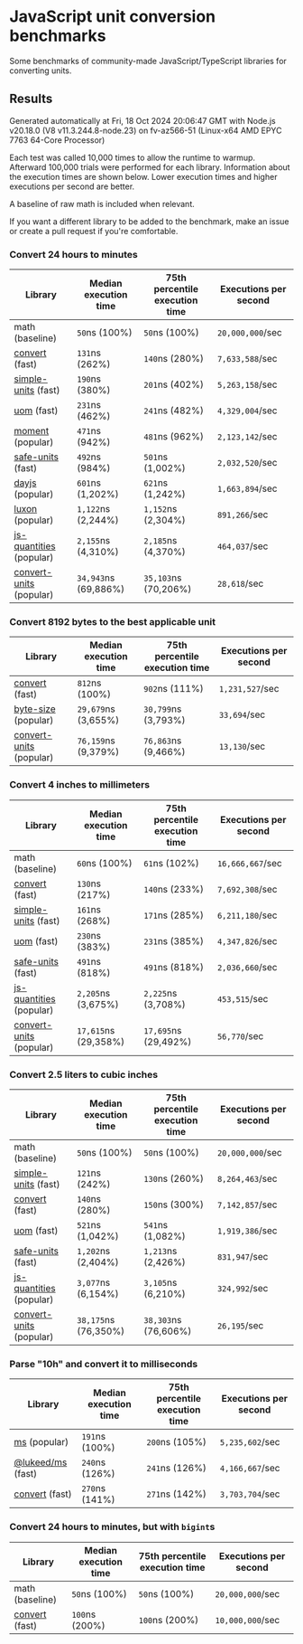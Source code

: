 # JavaScript unit conversion benchmarks

Some benchmarks of community-made JavaScript/TypeScript libraries for converting units.

## Results

<!-- beginblock(results) -->

Generated automatically at Fri, 18 Oct 2024 20:06:47 GMT with Node.js v20.18.0 (V8 v11.3.244.8-node.23) on fv-az566-51 (Linux-x64 AMD EPYC 7763 64-Core Processor)

Each test was called 10,000 times to allow the runtime to warmup.
Afterward 100,000 trials were performed for each library.
Information about the execution times are shown below.
Lower execution times and higher executions per second are better.

A baseline of raw math is included when relevant.

If you want a different library to be added to the benchmark, make an issue or create a pull request if you're comfortable.

### Convert 24 hours to minutes

| Library                                                            | Median execution time | 75th percentile execution time | Executions per second |
| ------------------------------------------------------------------ | --------------------- | ------------------------------ | --------------------- |
| math (baseline)                                                    | `50`ns (100%)         | `50`ns (100%)                  | `20,000,000`/sec      |
| [convert](https://npmjs.com/package/convert) (fast)                | `131`ns (262%)        | `140`ns (280%)                 | `7,633,588`/sec       |
| [simple-units](https://npmjs.com/package/simple-units) (fast)      | `190`ns (380%)        | `201`ns (402%)                 | `5,263,158`/sec       |
| [uom](https://npmjs.com/package/uom) (fast)                        | `231`ns (462%)        | `241`ns (482%)                 | `4,329,004`/sec       |
| [moment](https://npmjs.com/package/moment) (popular)               | `471`ns (942%)        | `481`ns (962%)                 | `2,123,142`/sec       |
| [safe-units](https://npmjs.com/package/safe-units) (fast)          | `492`ns (984%)        | `501`ns (1,002%)               | `2,032,520`/sec       |
| [dayjs](https://npmjs.com/package/dayjs) (popular)                 | `601`ns (1,202%)      | `621`ns (1,242%)               | `1,663,894`/sec       |
| [luxon](https://npmjs.com/package/luxon) (popular)                 | `1,122`ns (2,244%)    | `1,152`ns (2,304%)             | `891,266`/sec         |
| [js-quantities](https://npmjs.com/package/js-quantities) (popular) | `2,155`ns (4,310%)    | `2,185`ns (4,370%)             | `464,037`/sec         |
| [convert-units](https://npmjs.com/package/convert-units) (popular) | `34,943`ns (69,886%)  | `35,103`ns (70,206%)           | `28,618`/sec          |

### Convert 8192 bytes to the best applicable unit

| Library                                                            | Median execution time | 75th percentile execution time | Executions per second |
| ------------------------------------------------------------------ | --------------------- | ------------------------------ | --------------------- |
| [convert](https://npmjs.com/package/convert) (fast)                | `812`ns (100%)        | `902`ns (111%)                 | `1,231,527`/sec       |
| [byte-size](https://npmjs.com/package/byte-size) (popular)         | `29,679`ns (3,655%)   | `30,799`ns (3,793%)            | `33,694`/sec          |
| [convert-units](https://npmjs.com/package/convert-units) (popular) | `76,159`ns (9,379%)   | `76,863`ns (9,466%)            | `13,130`/sec          |

### Convert 4 inches to millimeters

| Library                                                            | Median execution time | 75th percentile execution time | Executions per second |
| ------------------------------------------------------------------ | --------------------- | ------------------------------ | --------------------- |
| math (baseline)                                                    | `60`ns (100%)         | `61`ns (102%)                  | `16,666,667`/sec      |
| [convert](https://npmjs.com/package/convert) (fast)                | `130`ns (217%)        | `140`ns (233%)                 | `7,692,308`/sec       |
| [simple-units](https://npmjs.com/package/simple-units) (fast)      | `161`ns (268%)        | `171`ns (285%)                 | `6,211,180`/sec       |
| [uom](https://npmjs.com/package/uom) (fast)                        | `230`ns (383%)        | `231`ns (385%)                 | `4,347,826`/sec       |
| [safe-units](https://npmjs.com/package/safe-units) (fast)          | `491`ns (818%)        | `491`ns (818%)                 | `2,036,660`/sec       |
| [js-quantities](https://npmjs.com/package/js-quantities) (popular) | `2,205`ns (3,675%)    | `2,225`ns (3,708%)             | `453,515`/sec         |
| [convert-units](https://npmjs.com/package/convert-units) (popular) | `17,615`ns (29,358%)  | `17,695`ns (29,492%)           | `56,770`/sec          |

### Convert 2.5 liters to cubic inches

| Library                                                            | Median execution time | 75th percentile execution time | Executions per second |
| ------------------------------------------------------------------ | --------------------- | ------------------------------ | --------------------- |
| math (baseline)                                                    | `50`ns (100%)         | `50`ns (100%)                  | `20,000,000`/sec      |
| [simple-units](https://npmjs.com/package/simple-units) (fast)      | `121`ns (242%)        | `130`ns (260%)                 | `8,264,463`/sec       |
| [convert](https://npmjs.com/package/convert) (fast)                | `140`ns (280%)        | `150`ns (300%)                 | `7,142,857`/sec       |
| [uom](https://npmjs.com/package/uom) (fast)                        | `521`ns (1,042%)      | `541`ns (1,082%)               | `1,919,386`/sec       |
| [safe-units](https://npmjs.com/package/safe-units) (fast)          | `1,202`ns (2,404%)    | `1,213`ns (2,426%)             | `831,947`/sec         |
| [js-quantities](https://npmjs.com/package/js-quantities) (popular) | `3,077`ns (6,154%)    | `3,105`ns (6,210%)             | `324,992`/sec         |
| [convert-units](https://npmjs.com/package/convert-units) (popular) | `38,175`ns (76,350%)  | `38,303`ns (76,606%)           | `26,195`/sec          |

### Parse "10h" and convert it to milliseconds

| Library                                                   | Median execution time | 75th percentile execution time | Executions per second |
| --------------------------------------------------------- | --------------------- | ------------------------------ | --------------------- |
| [ms](https://npmjs.com/package/ms) (popular)              | `191`ns (100%)        | `200`ns (105%)                 | `5,235,602`/sec       |
| [@lukeed/ms](https://npmjs.com/package/@lukeed/ms) (fast) | `240`ns (126%)        | `241`ns (126%)                 | `4,166,667`/sec       |
| [convert](https://npmjs.com/package/convert) (fast)       | `270`ns (141%)        | `271`ns (142%)                 | `3,703,704`/sec       |

### Convert 24 hours to minutes, but with `bigint`s

| Library                                             | Median execution time | 75th percentile execution time | Executions per second |
| --------------------------------------------------- | --------------------- | ------------------------------ | --------------------- |
| math (baseline)                                     | `50`ns (100%)         | `50`ns (100%)                  | `20,000,000`/sec      |
| [convert](https://npmjs.com/package/convert) (fast) | `100`ns (200%)        | `100`ns (200%)                 | `10,000,000`/sec      |

<!-- endblock(results) -->
